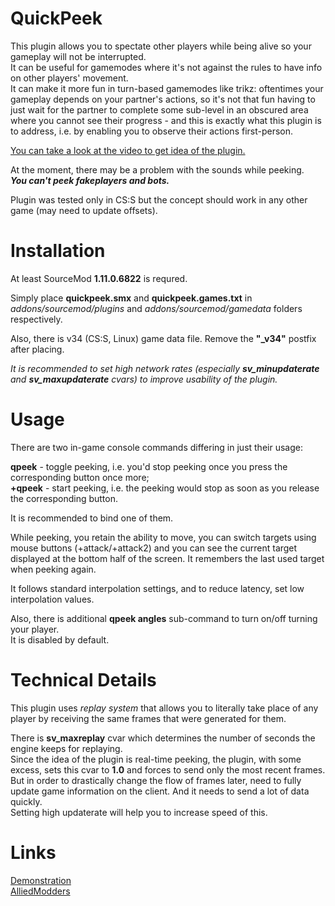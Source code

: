 # QuickPeek
This plugin allows you to spectate other players while being alive so your gameplay will not be interrupted.  
It can be useful for gamemodes where it's not against the rules to have info on other players' movement.  
It can make it more fun in turn-based gamemodes like trikz: oftentimes your gameplay depends on your partner's actions, so it's not that fun having to just wait for the partner to complete some sub-level in an obscured area where you cannot see their progress - and this is exactly what this plugin is to address, i.e. by enabling you to observe their actions first-person.

[You can take a look at the video to get idea of the plugin.](https://www.youtube.com/watch?v=ZoUhiFdZ-2g)

At the moment, there may be a problem with the sounds while peeking.  
***You can't peek fakeplayers and bots.***

Plugin was tested only in CS:S but the concept should work in any other game (may need to update offsets).

# Installation
At least SourceMod **1.11.0.6822** is requred.

Simply place **quickpeek.smx** and **quickpeek.games.txt** in  
*addons/sourcemod/plugins* and *addons/sourcemod/gamedata* folders respectively.

Also, there is v34 (CS:S, Linux) game data file. Remove the **"_v34"** postfix after placing.

*It is recommended to set high network rates (especially **sv_minupdaterate** and **sv_maxupdaterate** cvars) to improve usability of the plugin.*

# Usage
There are two in-game console commands differing in just their usage:

**qpeek** - toggle peeking, i.e. you'd stop peeking once you press the corresponding button once more;  
**+qpeek** - start peeking, i.e. the peeking would stop as soon as you release the corresponding button.

It is recommended to bind one of them.

While peeking, you retain the ability to move, you can switch targets using mouse buttons (+attack/+attack2) and you can see the current target displayed at the bottom half of the screen. It remembers the last used target when peeking again.

It follows standard interpolation settings, and to reduce latency, set low interpolation values.

Also, there is additional **qpeek angles** sub-command to turn on/off turning your player.  
It is disabled by default.

# Technical Details
This plugin uses *replay system* that allows you to literally take place of any player by receiving the same frames that were generated for them.

There is **sv_maxreplay** cvar which determines the number of seconds the engine keeps for replaying.  
Since the idea of the plugin is real-time peeking, the plugin, with some excess, sets this cvar to **1.0** and forces to send only the most recent frames.  
But in order to drastically change the flow of frames later, need to fully update game information on the client. And it needs to send a lot of data quickly.  
Setting high updaterate will help you to increase speed of this.

# Links
[Demonstration](https://www.youtube.com/watch?v=ZoUhiFdZ-2g)  
[AlliedModders](https://forums.alliedmods.net/showthread.php?p=2801529)
